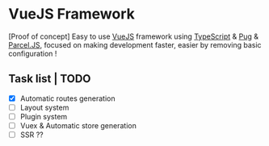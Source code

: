 # VueJS Framework
[Proof of concept] Easy to use [VueJS](https://vuejs.org/) framework using [TypeScript](https://www.typescriptlang.org/) &amp; [Pug](https://pugjs.org/) &amp; [Parcel.JS](https://parceljs.org/), focused on making development faster, easier by removing basic configuration !


## Task list | TODO
- [x] Automatic routes generation
- [ ] Layout system
- [ ] Plugin system
- [ ] Vuex & Automatic store generation
- [ ] SSR ??
